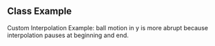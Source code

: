 ## Class Example

Custom Interpolation Example: ball motion in y is more abrupt because interpolation pauses at beginning and end.

